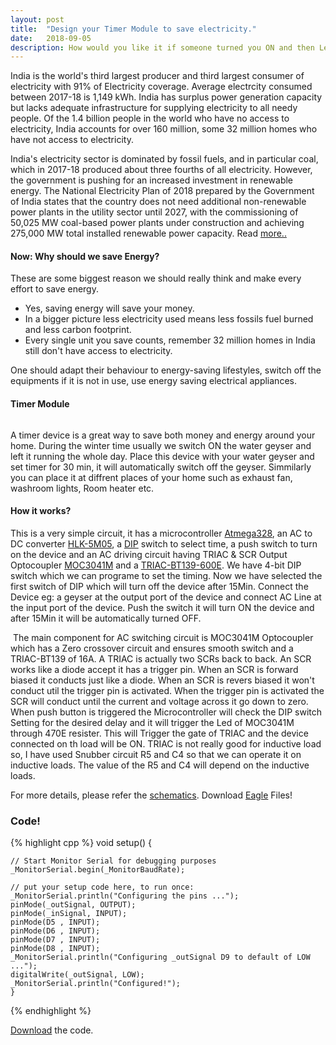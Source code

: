 ```yaml
---
layout: post
title:  "Design your Timer Module to save electricity."
date:   2018-09-05
description: How would you like it if someone turned you ON and then Left. Let's design a very simple Timer circuit which will help you to reduce your monthly electricity bill.
---
```


<p class="intro"><span class="dropcap">I</span>ndia is the world's third largest producer and third largest consumer of electricity with 91% of Electricity coverage. Average electrcity consumed between 2017-18 is 1,149 kWh. India has surplus power generation capacity but lacks adequate infrastructure for supplying electricity to all needy people. Of the 1.4 billion people in the world who have no access to electricity, India accounts for over 160 million, some 32 million homes who have not access to electricity.
</p>

India's electricity sector is dominated by fossil fuels, and in particular coal, which in 2017-18 produced about three fourths of all electricity. However, the government is pushing for an increased investment in renewable energy. The National Electricity Plan of 2018 prepared by the Government of India states that the country does not need additional non-renewable power plants in the utility sector until 2027, with the commissioning of 50,025 MW coal-based power plants under construction and achieving 275,000 MW total installed renewable power capacity. Read [more..][WIKi]

#### Now: Why should we save Energy?
These are some biggest reason we should really think and make every effort to save energy.
* Yes, saving energy will save your money.
* In a bigger picture less electricity used means less fossils fuel burned and less carbon footprint.
* Every single unit you save counts, remember 32 million homes in India still don't have access to electricity.

One should adapt their behaviour to energy-saving lifestyles, switch off the equipments if it is not in use, use energy saving electrical appliances.

#### Timer Module

<img src="{{ '/assets/img/Timer_Module.png' | prepend: site.baseurl }}" alt=""> 

A timer device is a great way to save both money and energy around your home. During the winter time usually we switch ON the water geyser and left it running the whole day. Place this device with your water geyser and set timer for 30 min, it will automatically switch off the geyser. Simmilarly you can place it at diffrent places of your home such as exhaust fan, washroom lights, Room heater etc.

#### How it works?

This is a very simple circuit, it has a microcontroller [Atmega328][328], an AC to DC converter [HLK-5M05][HLK],  a [DIP][DIP] switch to select time, a push switch to turn on the device and an AC driving circuit having TRIAC & SCR Output Optocoupler [MOC3041M][MOC] and a [TRIAC-BT139-600E][BT139]. We have 4-bit DIP switch which we can programe to set the timing. Now we have selected the first switch of DIP which will turn off the device after 15Min. Connect the Device eg: a geyser at the output port of the device and connect AC Line at the input port of the device. Push the switch it will turn ON the device and after 15Min it will be automatically turned OFF.

<img src="{{ '/assets/img/AC_Timer.png' | prepend: site.baseurl }}" alt=""> 
The main component for AC switching circuit is MOC3041M Optocoupler which has a Zero crossover circuit and ensures smooth switch and a TRIAC-BT139 of 16A. A TRIAC is actually two SCRs back to back. An SCR works like a diode accept it has a trigger pin. When an SCR is forward biased it conducts just like a diode. When an SCR is revers biased it won't conduct util the trigger pin is activated. When the trigger pin is activated the SCR will conduct until the current and voltage across it go down to zero.  When push button is triggered the Microcontroller will check the DIP switch Setting for the desired delay and it will trigger the Led of MOC3041M through 470E resister. This will Trigger the gate of TRIAC and the device connected on th load will be ON. TRIAC is not really good for inductive load so, I have used Snubber circuit R5 and C4 so that we can operate it on inductive loads. The value of the R5 and C4 will depend on the inductive loads.

For more details, please refer the [schematics][Sch_Timer]. Download [Eagle][Eagle_Timer] Files!

### Code!

{% highlight cpp %}
    void setup() {
    
    // Start Monitor Serial for debugging purposes
    _MonitorSerial.begin(_MonitorBaudRate);
    
    // put your setup code here, to run once:
    _MonitorSerial.println("Configuring the pins ...");
    pinMode(_outSignal, OUTPUT);
    pinMode(_inSignal, INPUT);
    pinMode(D5 , INPUT);
    pinMode(D6 , INPUT);
    pinMode(D7 , INPUT);
    pinMode(D8 , INPUT);
    _MonitorSerial.println("Configuring _outSignal D9 to default of LOW ...");
    digitalWrite(_outSignal, LOW);
    _MonitorSerial.println("Configured!");
    }
{% endhighlight %}

[Download][code_Timer] the code.





[WIKi]: https://en.wikipedia.org/wiki/Electricity_sector_in_India
[MOC]: http://www.onsemi.com/pub/Collateral/MOC3043M-D.pdf
[BT139]: https://www.mouser.in/datasheet/2/848/bta316-600bt-1220964.pdf
[328]: http://ww1.microchip.com/downloads/en/DeviceDoc/Atmel-7810-Automotive-Microcontrollers-ATmega328P_Datasheet.pdf
[HLK]: http://www.hlktech.net/product_detail.php?ProId=60
[DIP]: https://www.robomart.com/dip-switch-4-bit
[Sch_Timer]: https://github.com/Farogh007/Projects/blob/master/EMBEDDED_PROJECTS/TIMER_MODULE/EAGLE_FILE/Schematics.pdf
[Eagle_Timer]: https://github.com/Farogh007/Projects/tree/master/EMBEDDED_PROJECTS/TIMER_MODULE/EAGLE_FILE
[code_Timer]: https://github.com/Farogh007/Projects/blob/master/EMBEDDED_PROJECTS/TIMER_MODULE/TIMER_CODE/TIMER_CODE.ino